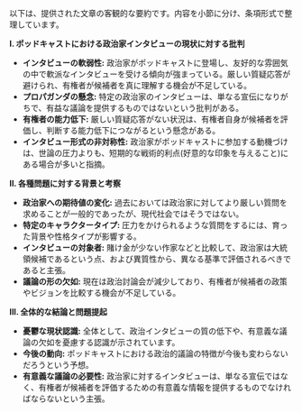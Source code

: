 以下は、提供された文章の客観的な要約です。内容を小節に分け、条項形式で整理しています。

**I. ポッドキャストにおける政治家インタビューの現状に対する批判**

*   **インタビューの軟弱性:** 政治家がポッドキャストに登場し、友好的な雰囲気の中で軟派なインタビューを受ける傾向が強まっている。厳しい質疑応答が避けられ、有権者が候補者を真に理解する機会が不足している。
*   **プロパガンダの懸念:** 特定の政治家のインタビューは、単なる宣伝になりがちで、有益な議論を提供するものではないという批判がある。
*   **有権者の能力低下:** 厳しい質疑応答がない状況は、有権者自身が候補者を評価し、判断する能力低下につながるという懸念がある。
*   **インタビュー形式の非対称性:** 政治家がポッドキャストに参加する動機づけは、世論の圧力よりも、短期的な戦術的利点(好意的な印象を与えること)にある場合が多いと指摘。

**II. 各種問題に対する背景と考察**

*   **政治家への期待値の変化:** 過去においては政治家に対してより厳しい質問を求めることが一般的であったが、現代社会ではそうではない。
*   **特定のキャラクタータイプ:** 圧力をかけられるような質問をするには、育った背景や性格タイプが影響する。
*   **インタビューの対象者:** 賭け金が少ない作家などと比較して、政治家は大統領候補であるという点、および異質性から、異なる基準で評価されるべきであると主張。
*   **議論の形の欠如:** 現在は政治討論会が減少しており、有権者が候補者の政策やビジョンを比較する機会が不足している。

**III. 全体的な結論と問題提起**

*   **憂鬱な現状認識:** 全体として、政治インタビューの質の低下や、有意義な議論の欠如を憂慮する認識が示されています。
*   **今後の動向:** ポッドキャストにおける政治的議論の特徴が今後も変わらないだろうという予想。
*   **有意義な議論の必要性:** 政治家に対するインタビューは、単なる宣伝ではなく、有権者が候補者を評価するための有意義な情報を提供するものでなければならないという主張。
